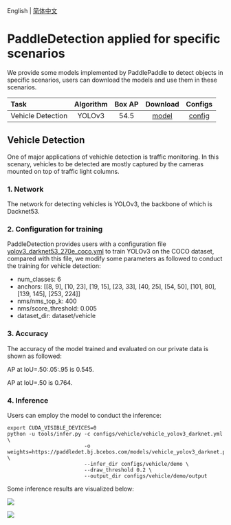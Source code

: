 English | [简体中文](README_cn.md)
# PaddleDetection applied for specific scenarios

We provide some models implemented by PaddlePaddle to detect objects in specific scenarios, users can download the models and use them in these scenarios.

| Task                 | Algorithm | Box AP | Download                                                                                | Configs |
|:---------------------|:---------:|:------:| :-------------------------------------------------------------------------------------: |:------:|
| Vehicle Detection    |  YOLOv3  |  54.5  | [model](https://paddledet.bj.bcebos.com/models/vehicle_yolov3_darknet.pdparams) | [config](https://github.com/PaddlePaddle/PaddleDetection/tree/develop/configs/vehicle/vehicle_yolov3_darknet.yml) |

## Vehicle Detection

One of major applications of vehichle detection is traffic monitoring. In this scenary, vehicles to be detected are mostly captured by the cameras mounted on top of traffic light columns.

### 1. Network

The network for detecting vehicles is YOLOv3, the backbone of which is Dacknet53.

### 2. Configuration for training

PaddleDetection provides users with a configuration file [yolov3_darknet53_270e_coco.yml](https://github.com/PaddlePaddle/PaddleDetection/blob/develop/configs/yolov3/yolov3_darknet53_270e_coco.yml) to train YOLOv3 on the COCO dataset, compared with this file, we modify some parameters as followed to conduct the training for vehicle detection:

* num_classes: 6
* anchors: [[8, 9], [10, 23], [19, 15], [23, 33], [40, 25], [54, 50], [101, 80], [139, 145], [253, 224]]
* nms/nms_top_k: 400
* nms/score_threshold: 0.005
* dataset_dir: dataset/vehicle

### 3. Accuracy

The accuracy of the model trained and evaluated on our private data is shown as followed:

AP at IoU=.50:.05:.95 is 0.545.

AP at IoU=.50 is 0.764.

### 4. Inference

Users can employ the model to conduct the inference:

```
export CUDA_VISIBLE_DEVICES=0
python -u tools/infer.py -c configs/vehicle/vehicle_yolov3_darknet.yml \
                         -o weights=https://paddledet.bj.bcebos.com/models/vehicle_yolov3_darknet.pdparams \
                         --infer_dir configs/vehicle/demo \
                         --draw_threshold 0.2 \
                         --output_dir configs/vehicle/demo/output
```

Some inference results are visualized below:

![](https://github.com/PaddlePaddle/PaddleDetection/tree/develop/static/docs/images/VehicleDetection_001.jpeg)

![](https://github.com/PaddlePaddle/PaddleDetection/tree/develop/static/docs/images/VehicleDetection_005.png)
